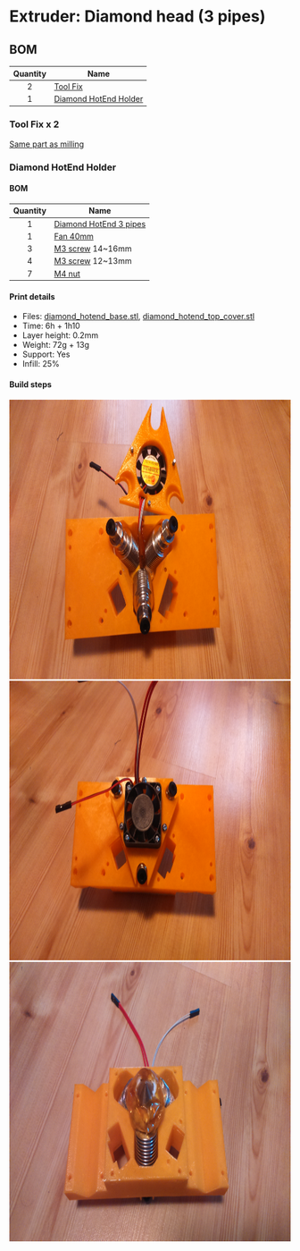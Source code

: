 # Extruder: Diamond head (3 pipes)

## BOM
| Quantity | Name |
| :---: | --- |
| 2 | [Tool Fix](#tool-fix) | 
| 1 | [Diamond HotEnd Holder](#diamond-hotend-holder) | 

### Tool Fix x 2
[Same part as milling](../../milling/milling.md)

### Diamond HotEnd Holder
#### BOM
| Quantity | Name |
| :---: | --- |
| 1 | [Diamond HotEnd 3 pipes](../../bom/bom.md) | 
| 1 | [Fan 40mm](../../bom/bom.md) | 
| 3 | [M3 screw](../../bom/bom.md) 14~16mm | 
| 4 | [M3 screw](../../bom/bom.md) 12~13mm | 
| 7 | [M4 nut](../../bom/bom.md) | 

#### Print details
* Files: [diamond_hotend_base.stl](../../../models/tools/hotend/diamond_hotend_base.stl), [diamond_hotend_top_cover.stl](../../../models/tools/hotend/diamond_hotend_top_cover.stl)
* Time: 6h + 1h10
* Layer height: 0.2mm
* Weight: 72g + 13g
* Support: Yes
* Infill: 25%

#### Build steps
<a href="./DSC_0001.JPG"><img src="./DSC_0001.JPG" height="500"></a>
<a href="./DSC_0002.JPG"><img src="./DSC_0002.JPG" height="500"></a>
<a href="./DSC_0003.JPG"><img src="./DSC_0003.JPG" height="500"></a>
